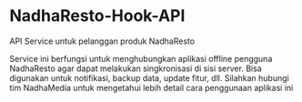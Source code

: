# NadhaResto-Hook-API
API Service untuk pelanggan produk NadhaResto

Service ini berfungsi untuk menghubungkan aplikasi offline pengguna NadhaResto agar dapat melakukan singkronisasi di sisi server. Bisa digunakan untuk notifikasi, backup data, update fitur, dll. Silahkan hubungi tim NadhaMedia untuk mengetahui lebih detail cara penggunaan aplikasi ini
